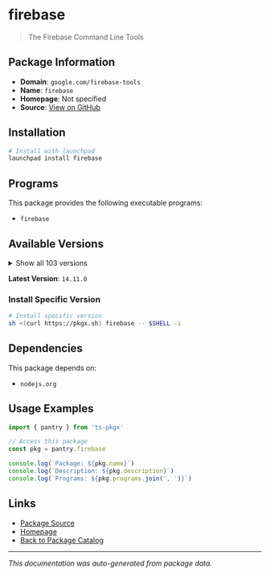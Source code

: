 # firebase

> The Firebase Command Line Tools

## Package Information

- **Domain**: `google.com/firebase-tools`
- **Name**: `firebase`
- **Homepage**: Not specified
- **Source**: [View on GitHub](https://github.com/pkgxdev/pantry/tree/main/projects/google.com/firebase-tools/package.yml)

## Installation

```bash
# Install with launchpad
launchpad install firebase
```

## Programs

This package provides the following executable programs:

- `firebase`

## Available Versions

<details>
<summary>Show all 103 versions</summary>

- `14.11.0`, `14.10.1`, `14.10.0`, `14.9.0`, `14.8.0`
- `14.7.0`, `14.6.0`, `14.5.1`, `14.5.0`, `14.4.0`
- `14.3.1`, `14.3.0`, `14.2.2`, `14.2.1`, `14.2.0`
- `14.1.0`, `14.0.1`, `14.0.0`, `13.35.1`, `13.35.0`
- `13.34.0`, `13.33.0`, `13.32.0`, `13.31.2`, `13.31.1`
- `13.31.0`, `13.30.0`, `13.29.3`, `13.29.2`, `13.29.1`
- `13.29.0`, `13.28.0`, `13.27.0`, `13.26.0`, `13.25.0`
- `13.24.2`, `13.24.1`, `13.24.0`, `13.23.1`, `13.22.1`
- `13.22.0`, `13.21.0`, `13.20.2`, `13.20.1`, `13.20.0`
- `13.19.0`, `13.18.0`, `13.17.0`, `13.16.0`, `13.15.4`
- `13.15.3`, `13.15.2`, `13.15.1`, `13.15.0`, `13.14.2`
- `13.14.1`, `13.14.0`, `13.13.3`, `13.13.2`, `13.13.1`
- `13.13.0`, `13.12.0`, `13.11.4`, `13.11.3`, `13.11.2`
- `13.11.1`, `13.11.0`, `13.10.2`, `13.10.1`, `13.10.0`
- `13.9.0`, `13.8.3`, `13.8.2`, `13.8.1`, `13.8.0`
- `13.7.5`, `13.7.4`, `13.7.3`, `13.7.2`, `13.7.1`
- `13.7.0`, `13.6.1`, `13.6.0`, `13.5.2`, `13.5.1`
- `13.5.0`, `13.4.1`, `13.4.0`, `13.3.1`, `13.3.0`
- `13.2.1`, `13.2.0`, `13.1.0`, `13.0.3`, `13.0.2`
- `13.0.1`, `13.0.0`, `12.9.1`, `12.9.0`, `12.8.1`
- `12.8.0`, `12.7.0`, `12.6.2`

</details>

**Latest Version**: `14.11.0`

### Install Specific Version

```bash
# Install specific version
sh <(curl https://pkgx.sh) firebase -- $SHELL -i
```

## Dependencies

This package depends on:

- `nodejs.org`

## Usage Examples

```typescript
import { pantry } from 'ts-pkgx'

// Access this package
const pkg = pantry.firebase

console.log(`Package: ${pkg.name}`)
console.log(`Description: ${pkg.description}`)
console.log(`Programs: ${pkg.programs.join(', ')}`)
```

## Links

- [Package Source](https://github.com/pkgxdev/pantry/tree/main/projects/google.com/firebase-tools/package.yml)
- [Homepage](#)
- [Back to Package Catalog](../../../package-catalog.md)

---

*This documentation was auto-generated from package data.*

